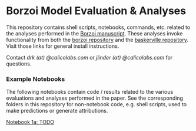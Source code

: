 # Borzoi Model Evaluation & Analyses
This repository contains shell scripts, notebooks, commands, etc. related to the analyses performed in the [Borzoi manuscript](https://www.biorxiv.org/content/10.1101/2023.08.30.555582v1). These analyses invoke functionality from both the [borzoi repository](https://github.com/calico/borzoi.git) and the [baskerville repository](https://github.com/calico/baskerville.git). Visit those links for general install instructions.

Contact *drk (at) @calicolabs.com* or *jlinder (at) @calicolabs.com* for questions.

### Example Notebooks
The following notebooks contain code / results related to the various evaluations and analyses performed in the paper. See the corresponding folders in this repository for non-notebook code, e.g. shell scripts, used to make predictions or generate attributions.

[Notebook 1a: TODO](https://github.com/calico/borzoi-paper/blob/main/todo.ipynb)<br/>
